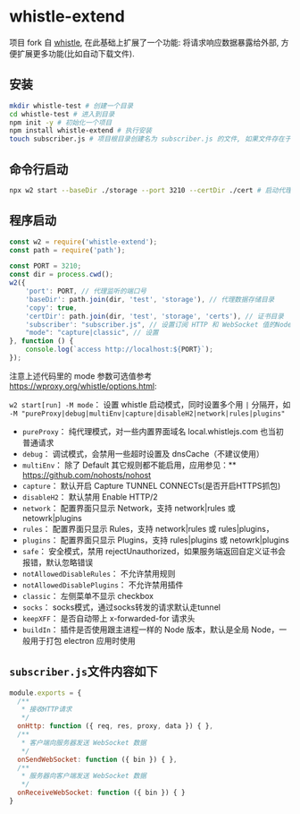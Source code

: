# whistle-extend

项目 fork 自 [whistle](https://github.com/avwo/whistle), 在此基础上扩展了一个功能: 将请求响应数据暴露给外部, 方便扩展更多功能(比如自动下载文件).

## 安装

```bash
mkdir whistle-test # 创建一个目录
cd whistle-test # 进入到目录
npm init -y # 初始化一个项目
npm install whistle-extend # 执行安装
touch subscriber.js # 项目根目录创建名为 subscriber.js 的文件, 如果文件存在于其他地方, 可以
```

## 命令行启动

```bash
npx w2 start --baseDir ./storage --port 3210 --certDir ./cert # 启动代理
```

## 程序启动

```js
const w2 = require('whistle-extend');
const path = require('path');

const PORT = 3210;
const dir = process.cwd();
w2({
    'port': PORT, // 代理监听的端口号
    'baseDir': path.join(dir, 'test', 'storage'), // 代理数据存储目录
    'copy': true, 
    'certDir': path.join(dir, 'test', 'storage', 'certs'), // 证书目录
    'subscriber': "subscriber.js", // 设置订阅 HTTP 和 WebSocket 值的Node模块地址
    "mode": "capture|classic", // 设置
}, function () {
    console.log(`access http://localhost:${PORT}`);
});
```

注意上述代码里的 mode 参数可选值参考 https://wproxy.org/whistle/options.html:

`w2 start[run] -M mode`： 设置 whistle 启动模式，同时设置多个用 `|` 分隔开，如 `-M "pureProxy|debug|multiEnv|capture|disableH2|network|rules|plugins"`

* `pureProxy`： 纯代理模式，对一些内置界面域名 local.whistlejs.com 也当初普通请求
* `debug`： 调试模式，会禁用一些超时设置及 dnsCache（不建议使用）
* `multiEnv`： 除了 Default 其它规则都不能启用，应用参见：** https://github.com/nohosts/nohost
* `capture`： 默认开启 Capture TUNNEL CONNECTs(是否开启HTTPS抓包)
* `disableH2`： 默认禁用 Enable HTTP/2
* `network`： 配置界面只显示 Network，支持 network|rules 或 netowrk|plugins
* `rules`： 配置界面只显示 Rules，支持 network|rules 或 rules|plugins，
* `plugins`： 配置界面只显示 Plugins，支持 rules|plugins 或 netowrk|plugins
* `safe`： 安全模式，禁用 rejectUnauthorized，如果服务端返回自定义证书会报错，默认忽略错误
* `notAllowedDisableRules`： 不允许禁用规则
* `notAllowedDisablePlugins`： 不允许禁用插件
* `classic`： 左侧菜单不显示 checkbox
* `socks`： socks模式，通过socks转发的请求默认走tunnel
* `keepXFF`： 是否自动带上 x-forwarded-for 请求头
* `buildIn`： 插件是否使用跟主进程一样的 Node 版本，默认是全局 Node，一般用于打包 electron 应用时使用

## `subscriber.js`文件内容如下

```js
module.exports = {
  /**
   * 接收HTTP请求
   */
  onHttp: function ({ req, res, proxy, data }) { },
  /**
   * 客户端向服务器发送 WebSocket 数据
   */
  onSendWebSocket: function ({ bin }) { },
  /**
   * 服务器向客户端发送 WebSocket 数据
   */
  onReceiveWebSocket: function ({ bin }) { }
}
```